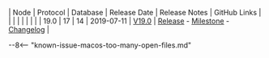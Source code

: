 | Node | Protocol | Database | Release Date | Release Notes | GitHub Links | 
|      |          |          |              | 				|			   |
| 19.0 | 17       | 14       | 2019-07-11   | [V19.0](/releases/previous-release-notes/#v190) | [Release](https://github.com/nanocurrency/nano-node/releases/tag/V19.0) - [Milestone](https://github.com/nanocurrency/nano-node/milestone/9) - [Changelog](https://github.com/nanocurrency/nano-node/compare/V18.0...V19.0) | 

--8<-- "known-issue-macos-too-many-open-files.md"